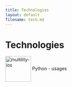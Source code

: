 ```yaml
---
title: Technologies
layout: default
filename: tech.md
--- 
```


# Technologies

<div>
  <img style="vertical-align:middle" src="https://cdn.discordapp.com/attachments/342481673822404608/759281791214551050/python.png" alt="multility-ios" width="80">
  <span style="">Python - usages</span>
</div>
